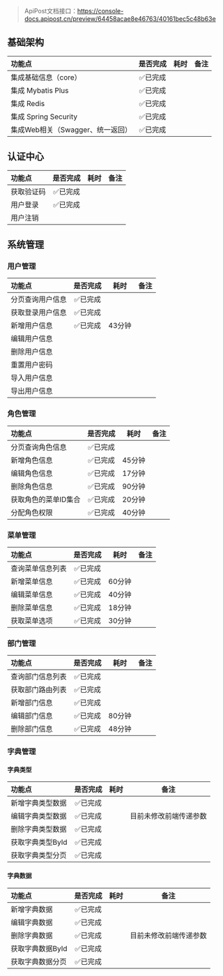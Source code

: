 > ApiPost文档接口：https://console-docs.apipost.cn/preview/64458acae8e46763/40161bec5c48b63e

## 基础架构

| 功能点                           | 是否完成 | 耗时 | 备注 |
| :------------------------------- | :------: | ---- | ---- |
| 集成基础信息（core）             | ✅已完成  |      |      |
| 集成 Mybatis Plus                | ✅已完成  |      |      |
| 集成 Redis                       | ✅已完成  |      |      |
| 集成 Spring Security             | ✅已完成  |      |      |
| 集成Web相关（Swagger、统一返回） | ✅已完成  |      |      |



## 认证中心

| 功能点     | 是否完成 | 耗时 | 备注 |
| :--------- | :------: | ---- | ---- |
| 获取验证码 | ✅已完成  |      |      |
| 用户登录   | ✅已完成  |      |      |
| 用户注销   |          |      |      |



## 系统管理

### 用户管理

| 功能点           | 是否完成 | 耗时   | 备注 |
| :--------------- | :------: | ------ | ---- |
| 分页查询用户信息 | ✅已完成  |        |      |
| 获取登录用户信息 | ✅已完成  |        |      |
| 新增用户信息     | ✅已完成  | 43分钟 |      |
| 编辑用户信息     |          |        |      |
| 删除用户信息     |          |        |      |
| 重置用户密码     |          |        |      |
| 导入用户信息     |          |        |      |
| 导出用户信息     |          |        |      |



### 角色管理

| 功能点               | 是否完成 | 耗时   | 备注 |
| :------------------- | :------: | ------ | ---- |
| 分页查询角色信息     | ✅已完成  |        |      |
| 新增角色信息         | ✅已完成  | 45分钟 |      |
| 编辑角色信息         | ✅已完成  | 17分钟 |      |
| 删除角色信息         | ✅已完成  | 90分钟 |      |
| 获取角色的菜单ID集合 | ✅已完成  | 20分钟 |      |
| 分配角色权限         | ✅已完成  | 40分钟 |      |



### 菜单管理

| 功能点      | 是否完成 | 耗时   | 备注 |
|:---------| :------: |------| ---- |
| 查询菜单信息列表 | ✅已完成  |      |      |
| 新增菜单信息   | ✅已完成  | 60分钟 |      |
| 编辑菜单信息   | ✅已完成  | 40分钟 |      |
| 删除菜单信息   | ✅已完成  | 18分钟 |      |
| 获取菜单选项   | ✅已完成  | 30分钟 |      |



### 部门管理

| 功能点           | 是否完成 | 耗时   | 备注 |
| :--------------- | :------: | ------ | ---- |
| 查询部门信息列表 | ✅已完成  |        |      |
| 获取部门路由列表 | ✅已完成  |        |      |
| 新增部门信息     | ✅已完成  |        |      |
| 编辑部门信息     | ✅已完成  | 80分钟 |      |
| 删除部门信息     | ✅已完成  | 48分钟 |      |



### 字典管理

#### 字典类型

| 功能点           | 是否完成 | 耗时 | 备注                   |
| :--------------- | :------: | ---- | ---------------------- |
| 新增字典类型数据 | ✅已完成  |      |                        |
| 编辑字典类型数据 | ✅已完成  |      | 目前未修改前端传递参数 |
| 删除字典类型数据 | ✅已完成  |      |                        |
| 获取字典类型ById | ✅已完成  |      |                        |
| 获取字典类型分页 | ✅已完成  |      |                        |

#### 字典数据

| 功能点           | 是否完成 | 耗时 | 备注                   |
| :--------------- | :------: | ---- | ---------------------- |
| 新增字典数据     | ✅已完成  |      |                        |
| 编辑字典数据     | ✅已完成  |      |                        |
| 删除字典数据     | ✅已完成  |      | 目前未修改前端传递参数 |
| 获取字典数据ById | ✅已完成  |      |                        |
| 获取字典数据分页 | ✅已完成  |      |                        |

